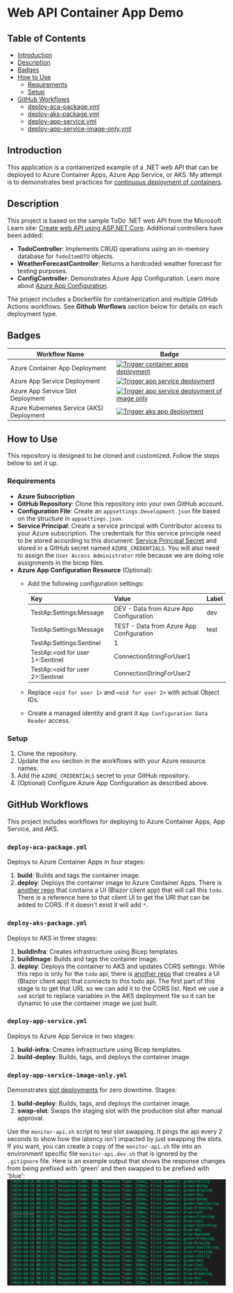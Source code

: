 # Web API Container App Demo

## Table of Contents

- [Introduction](#introduction)
- [Description](#description)
- [Badges](#badges)
- [How to Use](#how-to-use)
  - [Requirements](#requirements)
  - [Setup](#setup)
- [GitHub Workflows](#github-workflows)
  - [deploy-aca-package.yml](#deploy-aca-packageyml)
  - [deploy-aks-package.yml](#deploy-aks-packageyml)
  - [deploy-app-service.yml](#deploy-app-serviceyml)
  - [deploy-app-service-image-only.yml](#deploy-app-service-image-onlyyml)

## Introduction

This application is a containerized example of a .NET web API that can be deployed to Azure Container Apps, Azure App Service, or AKS. My attempt is to demonstrates best practices for [continuous deployment of containers](https://learn.microsoft.com/en-us/azure/app-service/deploy-best-practices#continuously-deploy-containers).

## Description

This project is based on the sample ToDo .NET web API from the Microsoft Learn site: [Create web API using ASP.NET Core](https://learn.microsoft.com/en-us/aspnet/core/tutorials/first-web-api?view=aspnetcore-6.0&tabs=visual-studio-code). Additional controllers have been added:

- **TodoController**: Implements CRUD operations using an in-memory database for `TodoItemDTO` objects.
- **WeatherForecastController**: Returns a hardcoded weather forecast for testing purposes.
- **ConfigController**: Demonstrates Azure App Configuration. Learn more about [Azure App Configuration](https://learn.microsoft.com/en-us/azure/azure-app-configuration/overview).

The project includes a Dockerfile for containerization and multiple GitHub Actions workflows. See **Github Worflows** section below for details on each deployment type.

## Badges

| Workflow Name     | Badge |
| ----------- | ----------- |
| Azure Container App Deployment | [![Trigger container apps deployment](https://github.com/anotherRedbeard/web-api-demo-container/actions/workflows/deploy-aca-package.yml/badge.svg?branch=main)](https://github.com/anotherRedbeard/web-api-demo-container/actions/workflows/deploy-aca-package.yml) |
| Azure App Service Deployment | [![Trigger app service deployment](https://github.com/anotherRedbeard/web-api-demo-container/actions/workflows/deploy-app-service.yml/badge.svg)](https://github.com/anotherRedbeard/web-api-demo-container/actions/workflows/deploy-app-service.yml) |
| Azure App Service Slot Deployment | [![Trigger app service deployment of image only](https://github.com/anotherRedbeard/web-api-demo-container/actions/workflows/deploy-app-service-image-only.yml/badge.svg)](https://github.com/anotherRedbeard/web-api-demo-container/actions/workflows/deploy-app-service-image-only.yml) |
| Azure Kubernetes Service (AKS) Deployment   | [![Trigger aks app deployment](https://github.com/anotherRedbeard/web-api-demo-container/actions/workflows/deploy-aks-package.yaml/badge.svg)](https://github.com/anotherRedbeard/web-api-demo-container/actions/workflows/deploy-aks-package.yaml) |

## How to Use

This repository is designed to be cloned and customized. Follow the steps below to set it up.

### Requirements

- **Azure Subscription**
- **GitHub Repository**: Clone this repository into your own GitHub account.
- **Configuration File**: Create an `appsettings.Development.json` file based on the structure in `appsettings.json`.
- **Service Principal**: Create a service principal with Contributor access to your Azure subscription.  The credentials for this service principle need to be stored according to this document:  [Service Principal Secret](https://learn.microsoft.com/en-us/azure/developer/github/connect-from-azure?tabs=azure-portal%2Clinux#use-the-azure-login-action-with-a-service-principal-secret) and stored in a GitHub secret named `AZURE_CREDENTIALS`. You will also need to assign the `User Access Administrator` role because we are doing role assignments in the bicep files.
- **Azure App Configuration Resource** (Optional):
  - Add the following configuration settings:

    | Key     | Value | Label |
    | ----------- | ----------- | -- |
    | TestAp:Settings:Message | DEV - Data from Azure App Configuration | dev |
    | TestAp:Settings:Message | TEST - Data from Azure App Configuration | test |
    | TestAp:Settings:Sentinel | 1 |  |
    | TestAp:<oid for user 1>:Sentinel | ConnectionStringForUser1 |  |
    | TestAp:<oid for user 2>:Sentinel | ConnectionStringForUser2 |  |

  - Replace `<oid for user 1>` and `<oid for user 2>` with actual Object IDs.
  - Create a managed identity and grant it `App Configuration Data Reader` access.

### Setup

1. Clone the repository.
2. Update the `env` section in the workflows with your Azure resource names.
3. Add the `AZURE_CREDENTIALS` secret to your GitHub repository.
4. (Optional) Configure Azure App Configuration as described above.

## GitHub Workflows

This project includes workflows for deploying to Azure Container Apps, App Service, and AKS.

### `deploy-aca-package.yml`

Deploys to Azure Container Apps in four stages:

1. **build**: Builds and tags the container image.
2. **deploy**: Deploys the container image to Azure Container Apps. There is [another repo](https://github.com/anotherRedbeard/blazor-demo-container) that contains a UI (Blazor client app) that will call this `todo`.  There is a reference here to that client UI to get the URI that can be added to CORS. If it doesn't exist it will add `*`.

### `deploy-aks-package.yml`

Deploys to AKS in three stages:

1. **buildInfra**: Creates infrastructure using Bicep templates.
2. **buildImage**: Builds and tags the container image.
3. **deploy**: Deploys the container to AKS and updates CORS settings. While this repo is only for the `todo` api, there is [another repo](https://github.com/anotherRedbeard/blazor-demo-container) that creates a UI (Blazor client app) that connects to this todo api. The first part of this stage is to get that URL so we can add it to the CORS list. Next we use a `sed` script to replace variables in the AKS deployment file so it can be dynamic to use the container image we just built.

### `deploy-app-service.yml`

Deploys to Azure App Service in two stages:

1. **build-infra**: Creates infrastructure using Bicep templates.
2. **build-deploy**: Builds, tags, and deploys the container image.

### `deploy-app-service-image-only.yml`

Demonstrates [slot deployments](https://learn.microsoft.com/en-us/azure/app-service/deploy-staging-slots?tabs=portal) for zero downtime. Stages:

1. **build-deploy**: Builds, tags, and deploys the container image.
2. **swap-slot**: Swaps the staging slot with the production slot after manual approval.

Use the `monitor-api.sh` script to test slot swapping.  It pings the api every 2 seconds to show how the latency isn't impacted by just swapping the slots. If you want, you can create a copy of the `monitor-api.sh` file into an environment specific file `monitor-api.dev.sh` that is ignored by the `.gitignore` file. Here is an example output that shows the response changes from being prefixed with 'green' and then swapped to be prefixed with 'blue':
![Image showing slot swapping response times](./img/monitor-example.png)